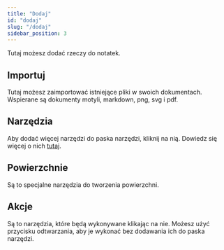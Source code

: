 ```yaml
---
title: "Dodaj"
id: "dodaj"
slug: "/dodaj"
sidebar_position: 3
---
```


Tutaj możesz dodać rzeczy do notatek.

## Importuj

Tutaj możesz zaimportować istniejące pliki w swoich dokumentach. Wspierane są dokumenty motyli, markdown, png, svg i pdf.

## Narzędzia

Aby dodać więcej narzędzi do paska narzędzi, kliknij na nią. Dowiedz się więcej o nich [tutaj](tools).

## Powierzchnie

Są to specjalne narzędzia do tworzenia powierzchni.

## Akcje

Są to narzędzia, które będą wykonywane klikając na nie. Możesz użyć przycisku odtwarzania, aby je wykonać bez dodawania ich do paska narzędzi.
